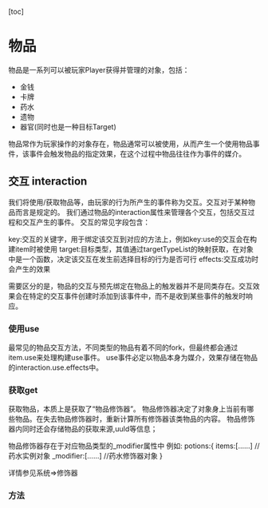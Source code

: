 [toc]

# 物品

物品是一系列可以被玩家Player获得并管理的对象，包括：

- 金钱
- 卡牌
- 药水
- 遗物
- 器官(同时也是一种目标Target)

物品常作为玩家操作的对象存在，物品通常可以被使用，从而产生一个使用物品事件，该事件会触发物品的指定效果，在这个过程中物品往往作为事件的媒介。

## 交互 interaction

我们将使用/获取物品等，由玩家的行为所产生的事件称为交互。交互对于某种物品而言是规定的。
我们通过物品的interaction属性来管理各个交互，包括交互过程和交互产生的事件。
交互的常见字段包含：

key:交互的关键字，用于绑定该交互到对应的方法上，例如key:use的交互会在构建item时被使用
target:目标类型，其值通过targetTypeList的映射获取，在对象中是一个函数，决定该交互在发生前选择目标的行为是否可行
effects:交互成功时会产生的效果

需要区分的是，物品的交互与预先绑定在物品上的触发器并不是同类存在。交互效果会在特定的交互事件创建时添加到该事件中，而不是收到某些事件的触发时响应。

### 使用use

最常见的物品交互方法，不同类型的物品有着不同的fork，但最终都会通过item.use来处理构建use事件。
use事件必定以物品本身为媒介，效果存储在物品的interaction.use.effects中。

### 获取get

获取物品，本质上是获取了“物品修饰器”。
物品修饰器决定了对象身上当前有哪些物品。在失去物品修饰器时，重新计算所有修饰器该类物品的内容。
物品修饰器内同时还会存储物品的获取来源,uuId等信息；

物品修饰器存在于对应物品类型的_modifier属性中
例如:
potions:{
    items:[……] //药水实例对象
    _modifier:[……] //药水修饰器对象
}

详情参见系统=>修饰器

### 方法


